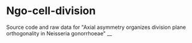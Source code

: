 # Ngo-cell-division
Source code and raw data for "Axial asymmetry organizes division plane orthogonality in Neisseria gonorrhoeae" 
__  

